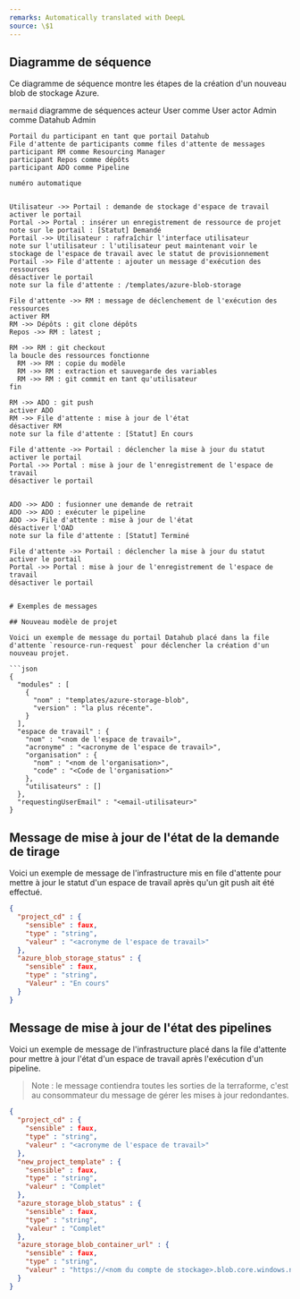 ```yaml
---
remarks: Automatically translated with DeepL
source: \$1
---
```


## Diagramme de séquence

Ce diagramme de séquence montre les étapes de la création d'un nouveau blob de stockage Azure.

``mermaid``
diagramme de séquences
    acteur User comme User
    actor Admin comme Datahub Admin

    Portail du participant en tant que portail Datahub
    File d'attente de participants comme files d'attente de messages
    participant RM comme Resourcing Manager
    participant Repos comme dépôts
    participant ADO comme Pipeline

    numéro automatique


    Utilisateur ->> Portail : demande de stockage d'espace de travail
    activer le portail
    Portal ->> Portal : insérer un enregistrement de ressource de projet
    note sur le portail : [Statut] Demandé
    Portail ->> Utilisateur : rafraîchir l'interface utilisateur
    note sur l'utilisateur : l'utilisateur peut maintenant voir le stockage de l'espace de travail avec le statut de provisionnement
    Portail ->> File d'attente : ajouter un message d'exécution des ressources
    désactiver le portail
    note sur la file d'attente : /templates/azure-blob-storage

    File d'attente ->> RM : message de déclenchement de l'exécution des ressources
    activer RM
    RM ->> Dépôts : git clone dépôts
    Repos ->> RM : latest ;

    RM ->> RM : git checkout
    la boucle des ressources fonctionne
      RM ->> RM : copie du modèle
      RM ->> RM : extraction et sauvegarde des variables
      RM ->> RM : git commit en tant qu'utilisateur
    fin

    RM ->> ADO : git push
    activer ADO
    RM ->> File d'attente : mise à jour de l'état
    désactiver RM
    note sur la file d'attente : [Statut] En cours

    File d'attente ->> Portail : déclencher la mise à jour du statut
    activer le portail
    Portal ->> Portal : mise à jour de l'enregistrement de l'espace de travail
    désactiver le portail


    ADO ->> ADO : fusionner une demande de retrait
    ADO ->> ADO : exécuter le pipeline
    ADO ->> File d'attente : mise à jour de l'état
    désactiver l'OAD
    note sur la file d'attente : [Statut] Terminé

    File d'attente ->> Portail : déclencher la mise à jour du statut
    activer le portail
    Portal ->> Portal : mise à jour de l'enregistrement de l'espace de travail
    désactiver le portail

```

# Exemples de messages

## Nouveau modèle de projet

Voici un exemple de message du portail Datahub placé dans la file d'attente `resource-run-request` pour déclencher la création d'un nouveau projet.

```json
{
  "modules" : [
    {
      "nom" : "templates/azure-storage-blob",
      "version" : "la plus récente".
    }
  ],
  "espace de travail" : {
    "nom" : "<nom de l'espace de travail>",
    "acronyme" : "<acronyme de l'espace de travail>",
    "organisation" : {
      "nom" : "<nom de l'organisation>",
      "code" : "<Code de l'organisation>"
    },
    "utilisateurs" : []
  },
  "requestingUserEmail" : "<email-utilisateur>"
}
```

## Message de mise à jour de l'état de la demande de tirage

Voici un exemple de message de l'infrastructure mis en file d'attente pour mettre à jour le statut d'un espace de travail après qu'un git push ait été effectué.

```json
{
  "project_cd" : {
    "sensible" : faux,
    "type" : "string",
    "valeur" : "<acronyme de l'espace de travail>"
  },
  "azure_blob_storage_status" : {
    "sensible" : faux,
    "type" : "string",
    "Valeur" : "En cours"
  }
}
```

## Message de mise à jour de l'état des pipelines

Voici un exemple de message de l'infrastructure placé dans la file d'attente pour mettre à jour l'état d'un espace de travail après l'exécution d'un pipeline.

> Note : le message contiendra toutes les sorties de la terraforme, c'est au consommateur du message de gérer les mises à jour redondantes.

```json
{
  "project_cd" : {
    "sensible" : faux,
    "type" : "string",
    "valeur" : "<acronyme de l'espace de travail>"
  },
  "new_project_template" : {
    "sensible" : faux,
    "type" : "string",
    "valeur" : "Complet"
  },
  "azure_storage_blob_status" : {
    "sensible" : faux,
    "type" : "string",
    "valeur" : "Complet"
  },
  "azure_storage_blob_container_url" : {
    "sensible" : faux,
    "type" : "string",
    "valeur" : "https://<nom du compte de stockage>.blob.core.windows.net/<nom du conteneur>"
  }
}
```
